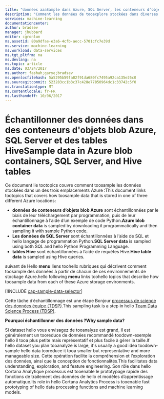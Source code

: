```yaml
---
title: "données aaaSample dans Azure, SQL Server, les conteneurs d’objets blob et tables de la ruche | Documents Microsoft"
description: "Comment les données de tooexplore stockées dans diverses enviromnents Azure."
services: machine-learning
documentationcenter: 
author: bradsev
manager: jhubbard
editor: cgronlun
ms.assetid: 80a9dfae-e3a6-4cfb-aecc-5701cfc7e39d
ms.service: machine-learning
ms.workload: data-services
ms.tgt_pltfrm: na
ms.devlang: na
ms.topic: article
ms.date: 03/24/2017
ms.author: fashah;garye;bradsev
ms.openlocfilehash: 5a5295b59fa02f91da680fc7495a92ca135e26c0
ms.sourcegitcommit: 523283cc1b3c37c428e77850964dc1c33742c5f0
ms.translationtype: MT
ms.contentlocale: fr-FR
ms.lasthandoff: 10/06/2017
---
```

# <span data-ttu-id="7bdb2-103"><a name="heading"></a>Échantillonner des données dans des conteneurs d'objets blob Azure, SQL Server et des tables Hive</span><span class="sxs-lookup"><span data-stu-id="7bdb2-103"><a name="heading"></a>Sample data in Azure blob containers, SQL Server, and Hive tables</span></span>
<span data-ttu-id="7bdb2-104">Ce document lie tootopics couvre comment toosample les données stockées dans un des trois emplacements Azure :</span><span class="sxs-lookup"><span data-stu-id="7bdb2-104">This document links tootopics that covers how toosample data that is stored in one of three different Azure locations:</span></span>

* <span data-ttu-id="7bdb2-105">**données de conteneurs d’objets blob Azure** sont échantillonnées par le biais de leur téléchargement par programmation, puis de leur échantillonnage à l’aide d’un exemple de code Python.</span><span class="sxs-lookup"><span data-stu-id="7bdb2-105">**Azure blob container data** is sampled by downloading it programmatically and then sampling it with sample Python code.</span></span>
* <span data-ttu-id="7bdb2-106">**Les données de SQL Server** sont échantillonnées à l’aide de SQL et hello langage de programmation Python.</span><span class="sxs-lookup"><span data-stu-id="7bdb2-106">**SQL Server data** is sampled using both SQL and hello Python Programming Language.</span></span> 
* <span data-ttu-id="7bdb2-107">**tables Hive** sont échantillonnées à l’aide de requêtes Hive.</span><span class="sxs-lookup"><span data-stu-id="7bdb2-107">**Hive table data** is sampled using Hive queries.</span></span>

<span data-ttu-id="7bdb2-108">suivant de Hello **menu** liens toohello rubriques qui décrivent comment toosample des données à partir de chacun de ces environnements de stockage Azure.</span><span class="sxs-lookup"><span data-stu-id="7bdb2-108">hello following **menu** links toohello topics that describe how toosample data from each of these Azure storage environments.</span></span> 

[!INCLUDE [cap-sample-data-selector](../../includes/cap-sample-data-selector.md)]

<span data-ttu-id="7bdb2-109">Cette tâche d’échantillonnage est une étape Bonjour [processus de science des données équipe (TDSP)](https://azure.microsoft.com/documentation/learning-paths/cortana-analytics-process/).</span><span class="sxs-lookup"><span data-stu-id="7bdb2-109">This sampling task is a step in hello [Team Data Science Process (TDSP)](https://azure.microsoft.com/documentation/learning-paths/cortana-analytics-process/).</span></span>

<span data-ttu-id="7bdb2-110">**Pourquoi échantillonner des données ?**</span><span class="sxs-lookup"><span data-stu-id="7bdb2-110">**Why sample data?**</span></span>

<span data-ttu-id="7bdb2-111">Si dataset hello vous envisagez de tooanalyze est grand, il est généralement un tooreduce de données recommandé toodown-exemple hello il tooa plus petite mais représentatif et plus facile à gérer la taille.</span><span class="sxs-lookup"><span data-stu-id="7bdb2-111">If hello dataset you plan tooanalyze is large, it's usually a good idea toodown-sample hello data tooreduce it tooa smaller but representative and more manageable size.</span></span> <span data-ttu-id="7bdb2-112">Cette opération facilite la compréhension et l’exploration des données, ainsi que la conception de fonctionnalités.</span><span class="sxs-lookup"><span data-stu-id="7bdb2-112">This facilitates data understanding, exploration, and feature engineering.</span></span> <span data-ttu-id="7bdb2-113">Son rôle dans hello Cortana Analytique processus est tooenable le prototypage rapide des fonctions de traitement des données de hello et modèles d’apprentissage automatique.</span><span class="sxs-lookup"><span data-stu-id="7bdb2-113">Its role in hello Cortana Analytics Process is tooenable fast prototyping of hello data processing functions and machine learning models.</span></span>

